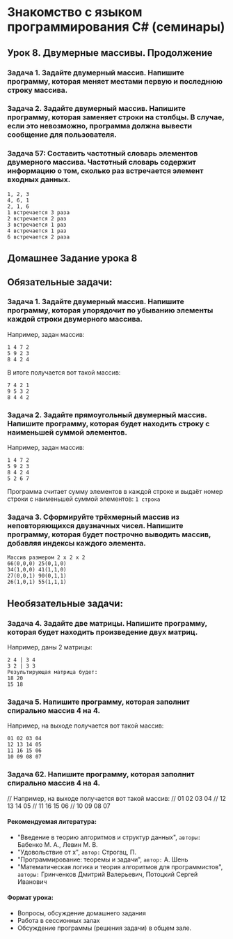 # Знакомство с языком программирования C# (семинары)

## Урок 8. Двумерные массивы. Продолжение

### Задача 1. Задайте двумерный массив. Напишите программу, которая меняет местами первую и последнюю строку массива.

### Задача 2. Задайте двумерный массив. Напишите программу, которая заменяет строки на столбцы. В случае, если это невозможно, программа должна вывести сообщение для пользователя.

### Задача 57: Составить частотный словарь элементов двумерного массива. Частотный словарь содержит информацию о том, сколько раз встречается элемент входных данных.
```
1, 2, 3
4, 6, 1
2, 1, 6
1 встречается 3 раза
2 встречается 2 раз
3 встречается 1 раз
4 встречается 1 раз
6 встречается 2 раза
```



## Домашнее Задание урока 8

## Обязательные задачи:

### Задача 1. Задайте двумерный массив. Напишите программу, которая упорядочит по убыванию элементы каждой строки двумерного массива.
Например, задан массив:
```
1 4 7 2
5 9 2 3
8 4 2 4
```
В итоге получается вот такой массив:
```
7 4 2 1
9 5 3 2
8 4 4 2
```

### Задача 2. Задайте прямоугольный двумерный массив. Напишите программу, которая будет находить строку с наименьшей суммой элементов.
Например, задан массив:
```
1 4 7 2
5 9 2 3
8 4 2 4
5 2 6 7
```
Программа считает сумму элементов в каждой строке и выдаёт номер строки с наименьшей суммой элементов: 
```1 строка```


### Задача 3. Сформируйте трёхмерный массив из неповторяющихся двузначных чисел. Напишите программу, которая будет построчно выводить массив, добавляя индексы каждого элемента.
```
Массив размером 2 x 2 x 2
66(0,0,0) 25(0,1,0)
34(1,0,0) 41(1,1,0)
27(0,0,1) 90(0,1,1)
26(1,0,1) 55(1,1,1)
```

## Необязательные задачи:

### Задача 4. Задайте две матрицы. Напишите программу, которая будет находить произведение двух матриц.
Например, даны 2 матрицы:
```
2 4 | 3 4
3 2 | 3 3
Результирующая матрица будет:
18 20
15 18
```

### Задача 5. Напишите программу, которая заполнит спирально массив 4 на 4.
Например, на выходе получается вот такой массив:
```
01 02 03 04
12 13 14 05
11 16 15 06
10 09 08 07
```

### Задача 62. Напишите программу, которая заполнит спирально массив 4 на 4.
// Например, на выходе получается вот такой массив:
// 01 02 03 04
// 12 13 14 05
// 11 16 15 06
// 10 09 08 07


#### Рекомендуемая литература:

* "Введение в теорию алгоритмов и структур данных", `авторы:` Бабенко М. А., Левин М. В.
* "Удовольствие от х", `автор:` Строгац, П.
* "Программирование: теоремы и задачи", `автор:` А. Шень
* "Математическая логика и теория алгоритмов для программистов", `авторы:` Гринченков Дмитрий Валерьевич, Потоцкий Сергей Иванович


#### Формат урока:

- Вопросы, обсуждение домашнего задания
- Работа в сессионных залах
- Обсуждение программы (решения задачи) в общем зале.